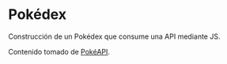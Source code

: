 # Pokédex
Construcción de un Pokédex que consume una API mediante JS.


Contenido tomado de [PokéAPI](https://pokeapi.co/).
